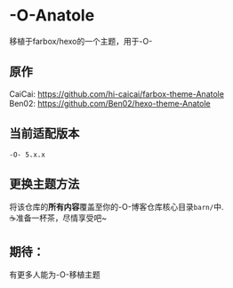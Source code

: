 # -O-Anatole
移植于farbox/hexo的一个主题，用于-O-

## 原作
CaiCai: https://github.com/hi-caicai/farbox-theme-Anatole   
Ben02: https://github.com/Ben02/hexo-theme-Anatole  

## 当前适配版本
```-O- 5.x.x ```

## 更换主题方法  
将该仓库的**所有内容**覆盖至你的-O-博客仓库核心目录```barn/```中.   
☕准备一杯茶，尽情享受吧~  

## 期待：  
有更多人能为-O-移植主题  
